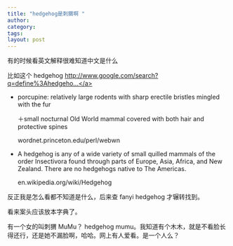```yaml
---
title: "hedgehog是刺猬啊 "
author:
category: 
tags: 
layout: post
---
```

有的时候看英文解释很难知道中文是什么

比如这个 hedgehog <a href="http://www.google.com/search?q=define%3Ahedgehog">http://www.google.com/search?q=define%3Ahedgeho...</a>

<ul>

<li>porcupine: relatively large rodents with sharp erectile bristles mingled with the fur

＋small nocturnal Old World mammal covered with both hair and protective spines

wordnet.princeton.edu/perl/webwn</li>

<li>A hedgehog is any of a wide variety of small quilled mammals of the order Insectivora found through parts of Europe, Asia, Africa, and New Zealand. There are no hedgehogs native to The Americas.

en.wikipedia.org/wiki/Hedgehog</li>

</ul>

反正我是怎么看都不知道是什么，后来查 fanyi hedgehog 才辗转找到。

看来案头应该放本字典了。

有一个女的叫刺猬 MuMu？ hedgehog mumu。我知道有个木木，就是不看脸长得还行，还是她不漏脸啊，哈哈。网上有人爱看。是一个人么？


